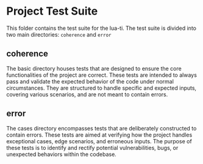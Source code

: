 
# Project Test Suite

This folder contains the test suite for the lua-ti. The test suite is divided into two main directories: `coherence` and `error`

## coherence

The basic directory houses tests that are designed to ensure the core functionalities of the project are correct. 
These tests are intended to always pass and validate the expected behavior of the code under normal circumstances. 
They are structured to handle specific and expected inputs, covering various scenarios, and are not meant to contain errors.

## error

The cases directory encompasses tests that are deliberately constructed to contain errors. 
These tests are aimed at verifying how the project handles exceptional cases, edge scenarios, and erroneous inputs. 
The purpose of these tests is to identify and rectify potential vulnerabilities, bugs, or unexpected behaviors within the codebase.